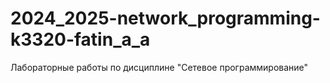 # 2024_2025-network_programming-k3320-fatin_a_a
Лабораторные работы по дисциплине "Сетевое программирование"
